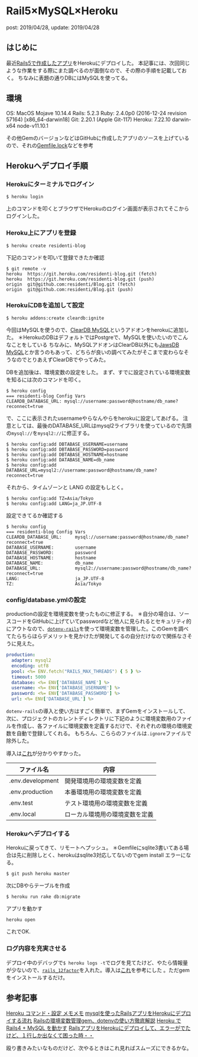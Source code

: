 # Rail5×MySQL×Heroku
post: 2019/04/28, update: 2019/04/28

## はじめに

最近[Rails5で作成したアプリ](https://github.com/residenti/Blog)をHerokuにデプロイした。
本記事には、次回同じような作業をする際にまた調べるのが面倒なので、その際の手順を記載しておく。
ちなみに表題の通りDBにはMySQLを使ってる。

## 環境

OS: MacOS Mojave 10.14.4
Rails: 5.2.3
Ruby: 2.4.0p0 (2016-12-24 revision 57164) [x86_64-darwin18]
Git: 2.20.1 (Apple Git-117)
Heroku: 7.22.10 darwin-x64 node-v11.10.1

その他GemのバージョンなどはGitHubに作成したアプリのソースを上げているので、それの[Gemfile.lock](https://github.com/residenti/Blog/blob/master/Gemfile.lock)などを参考

## Herokuへデプロイ手順

### Herokuにターミナルでログイン

```
$ heroku login
```

上のコマンドを叩くとブラウザでHerokuのログイン画面が表示されてそこからログインした。

### Heroku上にアプリを登録

```
$ heroku create residenti-blog
```

下記のコマンドを叩いて登録できたか確認
```
$ git remote -v
heroku	https://git.heroku.com/residenti-blog.git (fetch)
heroku	https://git.heroku.com/residenti-blog.git (push)
origin	git@github.com:residenti/Blog.git (fetch)
origin	git@github.com:residenti/Blog.git (push)
```

### HerokuにDBを追加して設定

```
$ heroku addons:create cleardb:ignite
```

今回はMySQLを使うので、[ClearDB MySQL](https://elements.heroku.com/addons/cleardb)というアドオンをherokuに追加した。
＊HerokuのDBはデフォルトではPostgreで、MySQLを使いたいのでこんなことをしている
ちなみに、MySQLアドオンはClearDB以外にも[JawsDB MySQL](https://elements.heroku.com/addons/jawsdb)とか言うのもあって、どちらが良いの調べてみたがそこまで変わらなそうなのでとりあえずClearDBでやってみた。


DBを追加後は、環境変数の設定をした。
まず、すでに設定されている環境変数を知るには次のコマンドを叩く。

```
$ heroku config
=== residenti-blog Config Vars
CLEARDB_DATABASE_URL: mysql://username:password@hostname/db_name?reconnect=true
```

で、ここに表示されたusernameやらなんやらをherokuに設定してあげる。
注意としては、最後のDATABASE_URLはmysql2ライブラリを使っているので先頭の`mysql://`を`mysql2://`に修正する。

```
$ heroku config:add DBTABASE_USERNAME=username
$ heroku config:add DBTABASE_PASSWORD=password
$ heroku config:add DBTABASE_HOSTNAME=hostname
$ heroku config:add DATABASE_NAME=db_name
$ heroku config:add DATABASE_URL=mysql2://username:password@hostname/db_name?reconnect=true
```

それから、タイムゾーンと LANG の設定もしとく。
```
$ heroku config:add TZ=Asia/Tokyo
$ heroku config:add LANG=ja_JP.UTF-8
```

設定できてるか確認する

```
$ heroku config
=== residenti-blog Config Vars
CLEARDB_DATABASE_URL:     mysql://username:password@hostname/db_name?reconnect=true
DATABASE_USERNAME:        username
DATABASE_PASSWORD:        password
DATABASE_HOSTNAME:        hostname
DATABASE_NAME:            db_name
DATABASE_URL:             mysql2://username:password@hostname/db_name?reconnect=true
LANG:                     ja_JP.UTF-8
TZ:                       Asia/Tokyo
```

### config/database.ymlの設定

productionの設定を環境変数を使ったものに修正する。
＊自分の場合は、ソースコードをGitHubに上げていてpasswordなど他人に見られるとセキュリティ的にアウトなので、[`dotenv-rails`](https://github.com/bkeepers/dotenv)を使って環境変数を管理した。このGemを調べてたらちらほらデメリットを見かけたが開発してるの自分だけなので関係なさそうに見えた。

```yml
production:
  adapter: mysql2
  encoding: utf8
  pool: <%= ENV.fetch("RAILS_MAX_THREADS") { 5 } %>
  timeout: 5000
  database: <%= ENV['DATABASE_NAME'] %>
  username: <%= ENV['DATABASE_USERNAME'] %>
  password: <%= ENV['DATABASE_PASSWORD'] %>
  url: <%= ENV['DATABASE_URL'] %>
```

`dotenv-rails`の導入と使い方はすごく簡単で、まずGemをインストールして、次に、プロジェクトのカレントディレクトリに下記のように環境変数用のファイルを作成し、各ファイルに環境変数を定義するだけで、それぞれの環境の環境変数を自動で登録してくれる。
もちろん、こららのファイルは`.ignore`ファイルで除外した。

導入は[これ](http://shimadays.com/2018/07/22/railsdotenv/)が分かりやすかった。

|ファイル名 |内容 |
|---|---|
|.env.development |開発環境用の環境変数を定義 |
|.env.production |本番環境用の環境変数を定義 |
|.env.test |テスト環境用の環境変数を定義 |
|.env.local |ローカル環境用の環境変数を定義 |

### Herokuへデプロイする

Herokuに戻ってきて、リモートへプッシュ。
＊Gemfileにsqlite3書いてある場合は先に削除しとく、herokuはsqlite3対応してないのでgem install エラーになる。

```
$ git push heroku master
```

次にDBやらテーブルを作成

```
$ heroku run rake db:migrate
```

アプリを動かす

```
heroku open
```

これでOK.


### ログ内容を充実させる

デプロイ中のデバッグで`$ heroku logs -t`でログを見てたけど、やたら情報量が少ないので、[`rails_12factor`](https://github.com/heroku/rails_12factor)を入れた。導入は[これ](https://qiita.com/mm36/items/f92fe3b2484ced37a3fd)を参考にした 。ただgemをインストールするだけ。

## 参考記事

[Heroku コマンド・設定 メモメモ](https://qiita.com/pugiemonn/items/0e69b7a29a384b356e65)
[mysqlを使ったRailsアプリをHerokuにデプロイする流れ](https://qiita.com/shou1012/items/bf55a185920e717f4011)
[Railsの環境変数管理gem、dotenvの使い方徹底解説](http://shimadays.com/2018/07/22/railsdotenv/)
[Heroku で Rails4 + MySQL を動かす](http://xyk.hatenablog.com/entry/2014/09/29/184727)
[RailsアプリをHerokuにデプロイして、エラーがでたけど、１行しか出なくて困った時・・](https://qiita.com/mm36/items/f92fe3b2484ced37a3fd)

殴り書きみたいなものだけど、次やるときはこれ見ればスムーズにできるかな。
